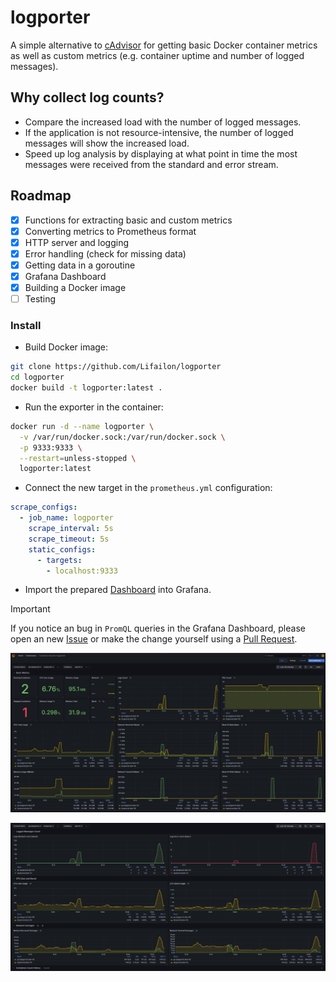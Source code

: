 # logporter

A simple alternative to [cAdvisor](https://github.com/google/cadvisor) for getting basic Docker container metrics as well as custom metrics (e.g. container uptime and number of logged messages).

## Why collect log counts?

- Compare the increased load with the number of logged messages.
- If the application is not resource-intensive, the number of logged messages will show the increased load.
- Speed ​​up log analysis by displaying at what point in time the most messages were received from the standard and error stream.

## Roadmap

- [x] Functions for extracting basic and custom metrics
- [x] Converting metrics to Prometheus format
- [X] HTTP server and logging
- [X] Error handling (check for missing data)
- [X] Getting data in a goroutine
- [X] Grafana Dashboard
- [X] Building a Docker image
- [ ] Testing

### Install

<!-- - Download the image from Docker Hub or build it yourself (optional): -->
- Build Docker image:

```bash
git clone https://github.com/Lifailon/logporter
cd logporter
docker build -t logporter:latest .
```

- Run the exporter in the container:

```bash
docker run -d --name logporter \
  -v /var/run/docker.sock:/var/run/docker.sock \
  -p 9333:9333 \
  --restart=unless-stopped \
  logporter:latest
```

- Connect the new target in the `prometheus.yml` configuration:

```yml
scrape_configs:
  - job_name: logporter
    scrape_interval: 5s
    scrape_timeout: 5s
    static_configs:
      - targets:
        - localhost:9333
```

- Import the prepared [Dashboard](cfg/grafana-dashboard.json) into Grafana.

> [!IMPORTANT]
> If you notice an bug in `PromQL` queries in the Grafana Dashboard, please open an new [Issue](https://github.com/Lifailon/logporter/issues) or make the change yourself using a [Pull Request](https://github.com/Lifailon/logporter/pulls).

![](/img/basic-metrics.jpg)

![](/img/other-metrics.jpg)
